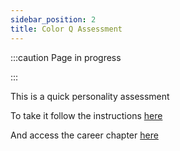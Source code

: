 ```yaml
---
sidebar_position: 2
title: Color Q Assessment
---
```


:::caution Page in progress

:::

This is a quick personality assessment 

To take it follow the instructions
[here](https://drive.google.com/file/d/1Xk32k9YWqRXAVSNjWHhq8k1nwRGriu58/view)


And access the career chapter [here](https://tinyurl.com/careermatchchapters)